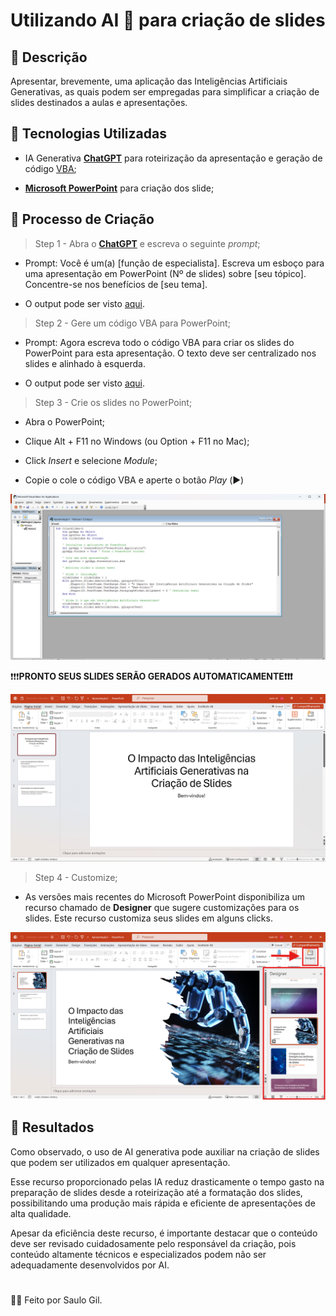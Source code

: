 # Utilizando AI 🤖 para criação de slides 

## 📒 Descrição
Apresentar, brevemente, uma aplicação das Inteligências Artificiais Generativas, as quais podem ser empregadas para simplificar a criação de slides destinados a aulas e apresentações.

## 🤖 Tecnologias Utilizadas
- IA Generativa **[ChatGPT](https://chat.openai.com)** para roteirização da apresentação e geração de código [VBA](https://en.wikipedia.org/wiki/Visual_Basic_for_Applications);

- **[Microsoft PowerPoint](https://www.microsoft.com/en-us/microsoft-365/powerpoint?ocid=ORSEARCH_Bing)** para criação dos slide;

## 🧐 Processo de Criação
 > Step 1 - Abra o **[ChatGPT](https://chat.openai.com)** e escreva o seguinte *prompt*; 
 
  - Prompt: Você é um(a) [função de especialista]. Escreva um esboço para uma apresentação em PowerPoint (Nº de slides) sobre [seu tópico]. Concentre-se nos benefícios de [seu tema].

  - O output pode ser visto [aqui](docs/chatgpt_prompt_output.pdf).

 > Step 2 - Gere um código VBA para PowerPoint;

  - Prompt: Agora escreva todo o código VBA para criar os slides do PowerPoint para esta apresentação. O texto deve ser centralizado nos slides e alinhado à esquerda.

  - O output pode ser visto [aqui](docs/vba_code.pdf).

 > Step 3 - Crie os slides no PowerPoint;

 - Abra o PowerPoint;

  - Clique Alt + F11 no Windows (ou Option + F11 no Mac);
 
 - Click *Insert* e selecione *Module*;

 - Copie o cole o código VBA e aperte o botão *Play* (▶️)

![](img/image_vba_ppt.png)

 ❗❗❗**PRONTO SEUS SLIDES SERÃO GERADOS AUTOMATICAMENTE❗❗❗**

![](img/slides_gerados.png)

 > Step 4 - Customize;

 - As versões mais recentes do Microsoft PowerPoint disponibiliza um recurso chamado de **Designer** que sugere customizações para os slides. Este recurso customiza seus slides em alguns clicks.

![](img/designer_ppt.png)

## 🚀 Resultados
Como observado, o uso de AI generativa pode auxiliar na criação de slides que podem ser utilizados em qualquer apresentação.

Esse recurso proporcionado pelas IA reduz drasticamente o tempo gasto na preparação de slides desde a roteirização até a formatação dos slides, possibilitando uma produção mais rápida e eficiente de apresentações de alta qualidade.

Apesar da eficiência deste recurso, é importante destacar que o conteúdo deve ser revisado cuidadosamente pelo responsável da criação, pois conteúdo altamente técnicos e especializados podem não ser adequadamente desenvolvidos por AI.

#

👨‍💻 Feito por Saulo Gil.
